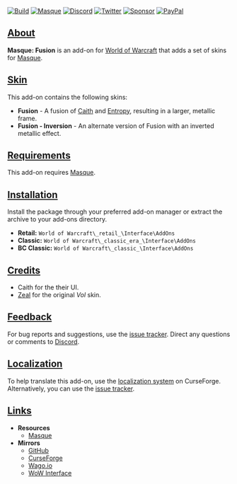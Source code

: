 [![Build][SVG-Build]][Build]
[![Masque][SVG-Masque]][Masque]
[![Discord][SVG-Discord]][Discord]
[![Twitter][SVG-Twitter]][Twitter]
[![Sponsor][SVG-Sponsor]][Sponsor]
[![PayPal][SVG-PayPal]][PayPal]

## [About][Top]

**Masque: Fusion** is an add-on for [World of Warcraft] that adds a set of skins for [Masque].

## [Skin][Top]

This add-on contains the following skins:

- **Fusion** - A fusion of [Caith] and [Entropy], resulting in a larger, metallic frame.
- **Fusion - Inversion** - An alternate version of Fusion with an inverted metallic effect.

## [Requirements][Top]

This add-on requires [Masque].

## [Installation][Top]

Install the package through your preferred add-on manager or extract the archive to your add-ons directory.

- **Retail:** `World of Warcraft\_retail_\Interface\AddOns`
- **Classic:** `World of Warcraft\_classic_era_\Interface\AddOns`
- **BC Classic:** `World of Warcraft\_classic_\Interface\AddOns`

## [Credits][Top]

- Caith for the their UI.
- [Zeal](https://www.curseforge.com/members/zealvurte "Zeal @ CurseForge") for the original _Vol_ skin.

## [Feedback][Top]

For bug reports and suggestions, use the [issue tracker]. Direct any questions or comments to [Discord].

## [Localization][Top]

To help translate this add-on, use the [localization system] on CurseForge. Alternatively, you can use the [issue tracker].

## [Links][Top]

- **Resources**
  - [Masque][Masque]
- **Mirrors**
  - [GitHub]
  - [CurseForge]
  - [Wago.io]
  - [WoW Interface]

[Links]: #

[Build]: https://github.com/SFX-WoW/Masque_Fusion/actions/workflows/build-release.yml (Build Status)
[Masque]: https://github.com/SFX-WoW/Masque (Download Masque)
[Discord]: https://discord.gg/DDVqkd6 (Join the Discord)
[Twitter]: https://twitter.com/stormfxi (Follow on Twitter)
[Sponsor]: https://github.com/sponsors/StormFX (Sponsor on GitHub)
[PayPal]: https://www.paypal.com/donate/?hosted_button_id=EELAK9TC4W4KQ (Donate via PayPal)

[World of Warcraft]: https://worldofwarcraft.com (World of Warcraft)
[Caith]: https://github.com/SFX-WoW/Masque_Caith (Caith Skin)
[Entropy]: https://github.com/SFX-WoW/Masque_Entropy (Entropy Skin)

[Issue Tracker]: https://github.com/SFX-WoW/Masque_Fusion/issues (Report an Issue)
[Localization System]: https://www.curseforge.com/wow/addons/masque-fusion/localization (Translate on CurseForge)

[CurseForge]: https://www.curseforge.com/wow/addons/masque-fusion (View on CurseForge)
[GitHub]: https://github.com/SFX-WoW/Masque_Fusion (View on GitHub)
[Wago.io]: https://addons.wago.io/addons/masque-fusion (View on Wago.io)
[WoW Interface]: https://www.wowinterface.com/downloads/info8869 (View on WoW Interface)

[Top]: #Top (Top of the Page)

[Images]: #

[SVG-Build]: https://img.shields.io/github/workflow/status/SFX-WoW/Masque_Fusion/Build%20Release?label=Build&logo=github&logoColor=fff&style=flat-square
[SVG-Masque]: https://img.shields.io/endpoint?url=https://wow.stormfx.com/img/svg/masque-skin.json
[SVG-Discord]: https://img.shields.io/endpoint?url=https://www.stormfx.com/img/svg/discord.json
[SVG-Twitter]: https://img.shields.io/endpoint?url=https://www.stormfx.com/img/svg/twitter.json
[SVG-Sponsor]: https://img.shields.io/endpoint?url=https://www.stormfx.com/img/svg/github-sponsor.json
[SVG-PayPal]: https://img.shields.io/endpoint?url=https://www.stormfx.com/img/svg/paypal.json
